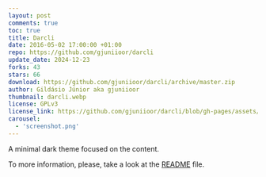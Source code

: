 ```yaml
---
layout: post
comments: true
toc: true
title: Darcli
date: 2016-05-02 17:00:00 +01:00
repo: https://github.com/gjuniioor/darcli
update_date: 2024-12-23
forks: 43
stars: 66
download: https://github.com/gjuniioor/darcli/archive/master.zip
author: Gildásio Júnior aka gjuniioor
thumbnail: darcli.webp
license: GPLv3
license_link: https://github.com/gjuniioor/darcli/blob/gh-pages/assets/LICENSE
carousel:
  - 'screenshot.png'
---
```


A minimal dark theme focused on the content.

To more information, please, take a look at the [README](https://github.com/gjuniioor/darcli/) file.
